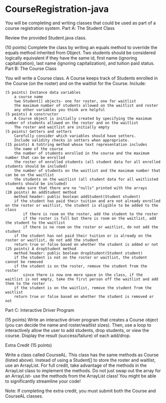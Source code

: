# CourseRegistration-java

You will be completing and writing classes that could be used as part of a course registration system.
Part A: The Student Class

Review the provided Student.java class.

(10 points) Complete the class by writing an equals method to override the equals method inherited from Object. Two students should be considered logically equivalent if they have the same id, first name (ignoring capitalization), last name (ignoring capitalization), and tuition paid status.
Part B: The Course Class

You will write a Course class. A Course keeps track of Students enrolled in the Course (on the roster) and on the waitlist for the Course. Include:

    (5 points) Instance data variables
        a course name
        two Student[] objects- one for roster, one for waitlist
        the maximum number of students allowed on the waitlist and roster
        any other variables you think are helpful
    (5 points) A constructor
        A Course object is initially created by specifying the maximum number of students allowed on the roster and on the waitlist
        The roster and waitlist are initially empty
    (5 points) Getters and setters
        Carefully consider which variables should have setters.
        Include validity checks in setters when appropriate.
    (15 points) A toString method whose text representation includes
        the name of the course
        the number of students enrolled in the course and the maximum number that can be enrolled
        the roster of enrolled students (all student data for all enrolled students should be included)
        the number of students on the waitlist and the maximum number that can be on the waitlist
        the students on the waitlist (all student data for all waitlisted students should be included)
         make sure that there are no "nulls" printed with the arrays
    (20 points) An addStudent method
        method header: public boolean addStudent(Student student)
        if the student has paid their tuition and are not already enrolled on the roster or waitlist, the student is eligible to be added to the class
            if there is room on the roster, add the student to the roster
            if the roster is full but there is room on the waitlist, add the student to the waitlist
            if there is no room on the roster or waitlist, do not add the student
        if the student has not paid their tuition or is already on the roster or waitlist, do not add the student
        return true or false based on whether the student is added or not
    (25 points) A dropStudent method
        method header: public boolean dropStudent(Student student)
        if the student is not on the roster or waitlist, the student cannot be removed
        if the student is on the roster, remove the student from the roster
            since there is now one more space in the class, if the waitlist is not empty, take the first person off the waitlist and add them to the roster
        if the student is on the waitlist, remove the student from the waitlist
        return true or false based on whether the student is removed or not


Part C: Interactive Driver Program

(15 points) Write an interactive driver program that creates a Course object (you can decide the name and roster/waitlist sizes). Then, use a loop to interactively allow the user to add students, drop students, or view the course. Display the result (success/failure) of each add/drop.

Extra Credit (15 points)

Write a class called CourseAL. This class has the same methods as Course (listed above). Instead of using a Student[] to store the roster and waitlist, use an ArrayList<Student>. For full credit, take advantage of the methods in the ArrayList class to implement the methods. Do not just swap out the array for an ArrayList- use the methods from the ArrayList class! You might be able to significantly streamline your code!

Note: If completing the extra credit, you must submit both the Course and CourseAL classes.
